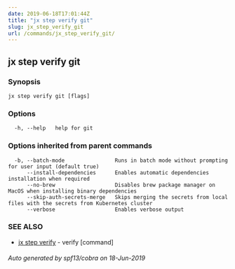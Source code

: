 ```yaml
---
date: 2019-06-18T17:01:44Z
title: "jx step verify git"
slug: jx_step_verify_git
url: /commands/jx_step_verify_git/
---
```

## jx step verify git



### Synopsis



```
jx step verify git [flags]
```

### Options

```
  -h, --help   help for git
```

### Options inherited from parent commands

```
  -b, --batch-mode                Runs in batch mode without prompting for user input (default true)
      --install-dependencies      Enables automatic dependencies installation when required
      --no-brew                   Disables brew package manager on MacOS when installing binary dependencies
      --skip-auth-secrets-merge   Skips merging the secrets from local files with the secrets from Kubernetes cluster
      --verbose                   Enables verbose output
```

### SEE ALSO

* [jx step verify](/commands/jx_step_verify/)	 - verify [command]

###### Auto generated by spf13/cobra on 18-Jun-2019
